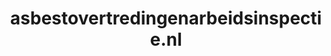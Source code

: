 ---
layout: post
title:  "asbestovertredingenarbeidsinspectie.nl"
internal_url:  "/dutchgov/asbestovertredingenarbeidsinspectie.nl.html"
categories: dutchgov
---